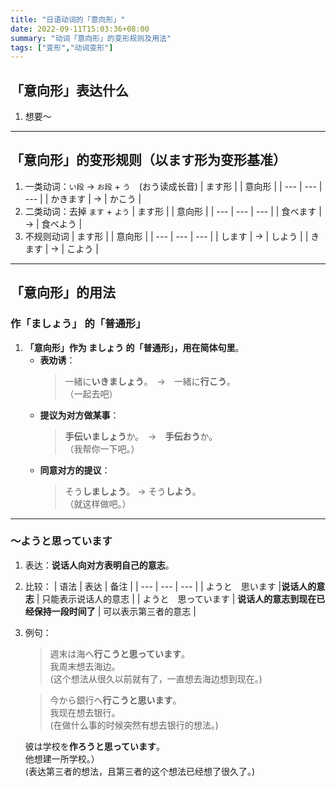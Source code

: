 ```yaml
---
title: "日语动词的「意向形」"
date: 2022-09-11T15:03:36+08:00
summary: "动词「意向形」的变形规则及用法"
tags: ["变形","动词变形"]
---
```


## 「意向形」表达什么
1. 想要〜

----
## 「意向形」的变形规则（以ます形为变形基准）

1. 一类动词：`い段` → `お段` + `う`　(おう读成长音)
	| ます形 |  | 意向形 |
	| --- | --- | --- |
	| かきます | → | かこう |
2. 二类动词：去掉 `ます` + `よう`
	| ます形 |  | 意向形 |
	| --- | --- | --- |
	| 食べます | → | 食べよう |
3. 不规则动词
	| ます形 |  | 意向形 |
	| --- | --- | --- |
	| します | → | しよう |
	| きます | → | こよう |

----
## 「意向形」的用法
### 作「ましょう」 的「普通形」
1. **「意向形」作为 ましょう 的「普通形」，用在简体句里**。
    - **表劝诱**：
        > 一緒に**いきましょう**。　→　一緒に**行こう**。  
        （一起去吧）
	- **提议为对方做某事**：
        > **手伝いましょう**か。　→　**手伝おう**か。  
        （我帮你一下吧。）
	- **同意对方的提议**：
        > そう**しましょう**。 →  そう**しよう**。  
        （就这样做吧。）

---
### 〜ようと思っています
1. 表达：**说话人向对方表明自己的意志**。
2. 比较：
    | 语法 |  表达 | 备注 |
    | --- | --- | --- |
    | ようと　思います |**说话人的意志** | 只能表示说话人的意志 |
    | ようと　思っています | **说话人的意志到现在已经保持一段时间了** | 可以表示第三者的意志 |
3. 例句：
    > 週末は海へ**行こうと思っています**。  
    我周末想去海边。  
	(这个想法从很久以前就有了，一直想去海边想到现在。)

    > 今から銀行へ**行こうと思います**。  
    我现在想去银行。  
    (在做什么事的时候突然有想去银行的想法。)

    彼は学校を**作ろうと思っています**。  
    他想建一所学校。）  
    (表达第三者的想法，且第三者的这个想法已经想了很久了。)